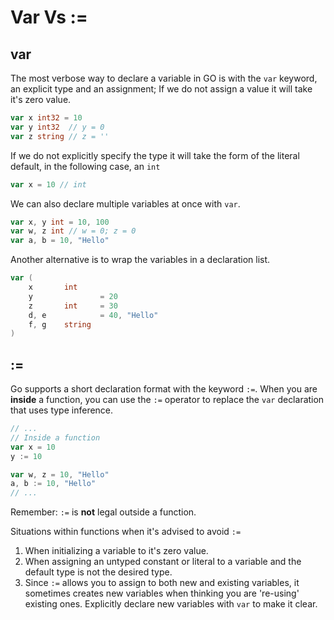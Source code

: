 # Var Vs := 

## var

The most verbose way to declare a variable in GO is with the `var` keyword, an explicit type and an assignment; If we do not assign a value it will take it's zero value.

```go
var x int32 = 10  
var y int32  // y = 0
var z string // z = ''
```

If we do not explicitly specify the type it will take the form of the literal default, in the following case, an `int`

```go
var x = 10 // int
```

We can also declare multiple variables at once with `var`.

```go
var x, y int = 10, 100
var w, z int // w = 0; z = 0
var a, b = 10, "Hello"
```

Another alternative is to wrap the variables in a declaration list.

```go
var (
	x		int
	y				= 20
	z		int 	= 30
	d, e			= 40, "Hello"
	f, g	string
)
```

## :=

Go supports a short declaration format with the keyword `:=`. When you are **inside** a function, you can use the `:=` operator to replace the `var` declaration that uses type inference.

```go
// ...
// Inside a function
var x = 10 
y := 10

var w, z = 10, "Hello"
a, b := 10, "Hello"
// ...
```

Remember: `:=` is **not** legal outside a function. 

Situations within functions when it's advised to avoid `:=`
1. When initializing a variable to it's zero value.
2. When assigning an untyped constant or literal to a variable and the default type is not the desired type.
3. Since `:=` allows you to assign to both new and existing variables, it sometimes creates new variables when thinking you are 're-using' existing ones. Explicitly declare new variables with `var` to  make it clear.











